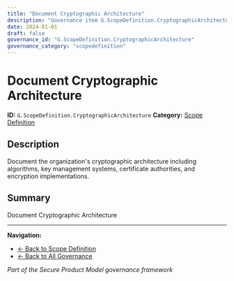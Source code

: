 ```yaml
---
title: "Document Cryptographic Architecture"
description: "Governance item G.ScopeDefinition.CryptographicArchitecture"
date: 2024-01-01
draft: false
governance_id: "G.ScopeDefinition.CryptographicArchitecture"
governance_category: "scopedefinition"
---
```


# Document Cryptographic Architecture

**ID:** `G.ScopeDefinition.CryptographicArchitecture`
**Category:** [Scope Definition](../)

## Description

Document the organization's cryptographic architecture including algorithms, key management systems, certificate authorities, and encryption implementations.

## Summary

Document Cryptographic Architecture


---

**Navigation:**
- [← Back to Scope Definition](../)
- [← Back to All Governance](/governance/)

*Part of the Secure Product Model governance framework*
